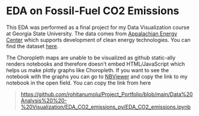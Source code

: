 # EDA on Fossil-Fuel CO2 Emissions

This EDA was performed as a final project for my Data Visualization course at Georgia State University. 
The data comes from [Appalachian Energy Center](https://energy.appstate.edu/cdiac-appstate/data-products) which supports development 
of clean energy technologies. You can find the dataset [here](https://energy.appstate.edu/sites/default/files/nation.1751_2019.xlsx).

The Choropleth maps are unable to be visualized as github static-ally renders notebooks and therefore doesn't embed HTML/JavaScript which helps 
us make plotly graphs like Choropleth. If you want to see the notebook with the graphs you can go to [NBViewer](https://nbviewer.org/) and copy the link to my notebook in the open field. You can copy the link from here 
> https://github.com/rohitanumolu/Project_Portfolio/blob/main/Data%20Analysis%20%20-%20Visualization/EDA_CO2_emissions_py/EDA_CO2_emissions.ipynb
